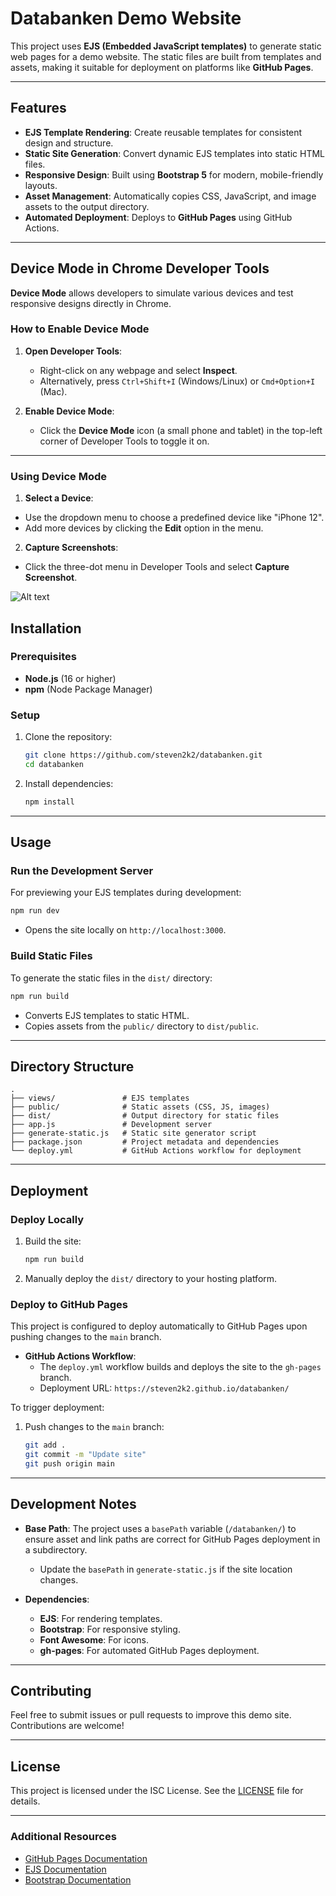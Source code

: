 # Databanken Demo Website

This project uses **EJS (Embedded JavaScript templates)** to generate static web pages for a demo website. The static files are built from templates and assets, making it suitable for deployment on platforms like **GitHub Pages**.

---

## Features

- **EJS Template Rendering**: Create reusable templates for consistent design and structure.
- **Static Site Generation**: Convert dynamic EJS templates into static HTML files.
- **Responsive Design**: Built using **Bootstrap 5** for modern, mobile-friendly layouts.
- **Asset Management**: Automatically copies CSS, JavaScript, and image assets to the output directory.
- **Automated Deployment**: Deploys to **GitHub Pages** using GitHub Actions.

---

## Device Mode in Chrome Developer Tools

**Device Mode** allows developers to simulate various devices and test responsive designs directly in Chrome.

### How to Enable Device Mode

1. **Open Developer Tools**:
    - Right-click on any webpage and select **Inspect**.
    - Alternatively, press `Ctrl+Shift+I` (Windows/Linux) or `Cmd+Option+I` (Mac).

2. **Enable Device Mode**:
    - Click the **Device Mode** icon (a small phone and tablet) in the top-left corner of Developer Tools to toggle it on.

---

### Using Device Mode

1. **Select a Device**:
  - Use the dropdown menu to choose a predefined device like "iPhone 12".
  - Add more devices by clicking the **Edit** option in the menu.

2. **Capture Screenshots**:
  - Click the three-dot menu in Developer Tools and select **Capture Screenshot**.

  
  
 ![Alt text](docs/mobile.jpg "screenshot")

## Installation

### Prerequisites

- **Node.js** (16 or higher)
- **npm** (Node Package Manager)

### Setup

1. Clone the repository:
   ```bash
   git clone https://github.com/steven2k2/databanken.git
   cd databanken
   ```

2. Install dependencies:
   ```bash
   npm install
   ```

---

## Usage

### Run the Development Server

For previewing your EJS templates during development:

```bash
npm run dev
```

- Opens the site locally on `http://localhost:3000`.

### Build Static Files

To generate the static files in the `dist/` directory:

```bash
npm run build
```

- Converts EJS templates to static HTML.
- Copies assets from the `public/` directory to `dist/public`.

---

## Directory Structure

```
.
├── views/               # EJS templates
├── public/              # Static assets (CSS, JS, images)
├── dist/                # Output directory for static files
├── app.js               # Development server
├── generate-static.js   # Static site generator script
├── package.json         # Project metadata and dependencies
└── deploy.yml           # GitHub Actions workflow for deployment
```

---

## Deployment

### Deploy Locally

1. Build the site:
   ```bash
   npm run build
   ```

2. Manually deploy the `dist/` directory to your hosting platform.

### Deploy to GitHub Pages

This project is configured to deploy automatically to GitHub Pages upon pushing changes to the `main` branch.

- **GitHub Actions Workflow**:
    - The `deploy.yml` workflow builds and deploys the site to the `gh-pages` branch.
    - Deployment URL: `https://steven2k2.github.io/databanken/`

To trigger deployment:

1. Push changes to the `main` branch:
   ```bash
   git add .
   git commit -m "Update site"
   git push origin main
   ```

---

## Development Notes

- **Base Path**: The project uses a `basePath` variable (`/databanken/`) to ensure asset and link paths are correct for GitHub Pages deployment in a subdirectory.
    - Update the `basePath` in `generate-static.js` if the site location changes.

- **Dependencies**:
    - **EJS**: For rendering templates.
    - **Bootstrap**: For responsive styling.
    - **Font Awesome**: For icons.
    - **gh-pages**: For automated GitHub Pages deployment.

---

## Contributing

Feel free to submit issues or pull requests to improve this demo site. Contributions are welcome!

---

## License

This project is licensed under the ISC License. See the [LICENSE](https://opensource.org/licenses/ISC) file for details.

---

### Additional Resources

- [GitHub Pages Documentation](https://docs.github.com/en/pages)
- [EJS Documentation](https://ejs.co/)
- [Bootstrap Documentation](https://getbootstrap.com/)